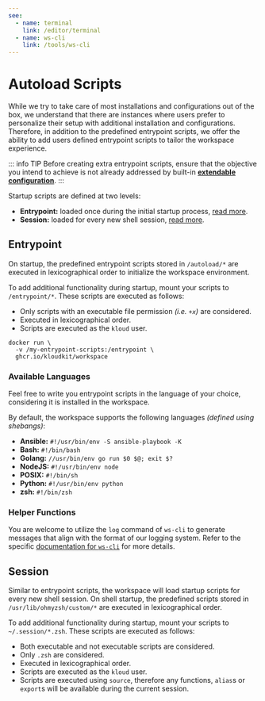 ```yaml
---
see:
  - name: terminal
    link: /editor/terminal
  - name: ws-cli
    link: /tools/ws-cli
---
```


# Autoload Scripts

While we try to take care of most installations and configurations out of the box, we
understand that there are instances where users prefer to personalize their setup with
additional installation and configurations.
Therefore, in addition to the predefined entrypoint scripts, we offer the ability to add
users defined entrypoint scripts to tailor the workspace experience.

::: info TIP
Before creating extra entrypoint scripts, ensure that the objective you intend to achieve
is not already addressed by built-in **[extendable configuration][]**.
:::

Startup scripts are defined at two levels:

- **Entrypoint:** loaded once during the initial startup process, [read more](#entrypoint).
- **Session:** loaded for every new shell session, [read more](#session).

## Entrypoint

On startup, the predefined entrypoint scripts stored in `/autoload/*` are executed in
lexicographical order to initialize the workspace environment.

To add additional functionality during startup, mount your scripts to `/entrypoint/*`.
These scripts are executed as follows:

- Only scripts with an executable file permission *(i.e. `+x`)* are considered.
- Executed in lexicographical order.
- Scripts are executed as the `kloud` user.

```sh{2}
docker run \
  -v /my-entrypoint-scripts:/entrypoint \
  ghcr.io/kloudkit/workspace
```

### Available Languages

Feel free to write you entrypoint scripts in the language of your choice, considering it
is installed in the workspace.

By default, the workspace supports the following languages *(defined using shebangs)*:

- **Ansible:** `#!/usr/bin/env -S ansible-playbook -K`
- **Bash:** `#!/bin/bash`
- **Golang:** `//usr/bin/env go run $0 $@; exit $?`
- **NodeJS:** `#!/usr/bin/env node`
- **POSIX:** `#!/bin/sh`
- **Python:** `#!/usr/bin/env python`
- **zsh:** `#!/bin/zsh`

### Helper Functions

You are welcome to utilize the `log` command of `ws-cli` to generate messages that align
with the format of our logging system.
Refer to the specific [documentation for `ws-cli`](/tools/ws-cli) for more details.

## Session

Similar to entrypoint scripts, the workspace will load startup scripts for every new shell
session.
On shell startup, the predefined scripts stored in `/usr/lib/ohmyzsh/custom/*` are executed in
lexicographical order.

To add additional functionality during startup, mount your scripts to `~/.session/*.zsh`.
These scripts are executed as follows:

- Both executable and not executable scripts are considered.
- Only `.zsh` are considered.
- Executed in lexicographical order.
- Scripts are executed as the `kloud` user.
- Scripts are executed using `source`, therefore any functions, `alias`s or `export`s will
    be available during the current session.

[extendable configuration]: /pages/extendable-configuration
